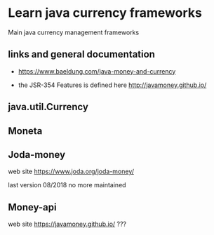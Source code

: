 # Learn java currency frameworks
Main java currency management frameworks



## links and general documentation

* https://www.baeldung.com/java-money-and-currency

* the JSR-354 Features is defined here http://javamoney.github.io/

## java.util.Currency

## Moneta


## Joda-money

web site https://www.joda.org/joda-money/

last version 08/2018 no more maintained


## Money-api

web site https://javamoney.github.io/
???
